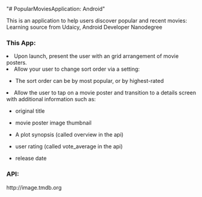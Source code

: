 "# PopularMoviesApplication: Android" 
<p>This is an application to help users discover popular and recent movies: Learning source from Udaicy, Android Developer Nanodegree</p>

<h3>This App:</h3>
  <li>Upon launch, present the user with an grid arrangement of movie posters.</li>
  <li>Allow your user to change sort order via a setting:</li>
    <ul><li>The sort order can be by most popular, or by highest-rated</li></ul>
  <li>Allow the user to tap on a movie poster and transition to a details screen with additional information such as:</li>
    <ul><li>original title</li></ul>
    <ul><li>movie poster image thumbnail</li></ul>
    <ul><li>A plot synopsis (called overview in the api)</li></ul>
    <ul><li>user rating (called vote_average in the api)</li></ul>
    <ul><li>release date</li></ul>


<h3>API:</h3>
<p>http://image.tmdb.org</p>
